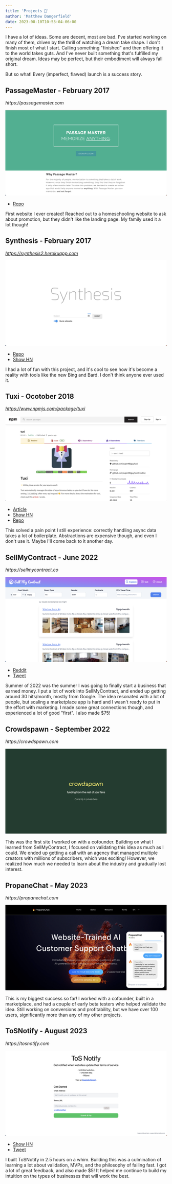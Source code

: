 ```yaml
---
title: 'Projects 🚀'
author: 'Matthew Dangerfield'
date: 2023-08-10T10:53:04-06:00
---
```


I have a lot of ideas. Some are decent, most are bad. I've started working on many of them, driven by the thrill of watching a dream take shape. I don't finish most of what I start. Calling something "finished" and then offering it to the world takes guts. And I've never built something that's fulfilled my original dream. Ideas may be perfect, but their embodiment will always fall short.

But so what! Every (imperfect, flawed) launch is a success story.

## PassageMaster - February 2017

_https://passagemaster.com_

![Site Screenshot](images/passagemaster.png)

- [Repo](https://github.com/superMDguy/passage-master)

First website I ever created! Reached out to a homeschooling website to ask about promotion, but they didn't like the landing page. My family used it a lot though!

## Synthesis - February 2017

_https://synthesis2.herokuapp.com_

![Site Screenshot](images/synthesis.png)

- [Repo](https://github.com/superMDguy/synthesis)
- [Show HN](https://news.ycombinator.com/item?id=13767474)

I had a lot of fun with this project, and it's cool to see how it's become a reality with tools like the new Bing and Bard. I don't think anyone ever used it.

## Tuxi - Ocotober 2018

_https://www.npmjs.com/package/tuxi_

![Site Screenshot](images/tuxi.png)

- [Article](https://medium.com/hackernoon/a-solution-to-async-boilerplate-in-javascript-2fa717801c3b)
- [Show HN](https://news.ycombinator.com/item?id=18198598)
- [Repo](https://github.com/superMDguy/tuxi)

This solved a pain point I still experience: correctly handling async data takes a lot of boilerplate. Abstractions are expensive though, and even I don't use it. Maybe I'll come back to it another day.

## SellMyContract - June 2022

_https://sellmycontract.co_

![Site Screenshot](images/sellmycontract.png)

- [Reddit](https://www.reddit.com/r/byu/comments/vbt8jf/new_housing_contract_marketplace_please_tear_it/)
- [Tweet](https://twitter.com/superMDguy/status/1535783262630469633)

Summer of 2022 was the summer I was going to finally start a business that earned money. I put a lot of work into SellMyContract, and ended up getting around 30 hits/month, mostly from Google. The idea resonated with a lot of people, but scaling a marketplace app is hard and I wasn't ready to put in the effort with marketing. I made some great connections though, and experienced a lot of good "first". I also made $75!

## Crowdspawn - September 2022

_https://crowdspawn.com_

![Site Screenshot](images/crowdspawn.png)

This was the first site I worked on with a cofounder. Building on what I learned from SellMyContract, I focused on validating this idea as much as I could. We ended up getting a call with an agency that managed multiple creators with millions of subscribers, which was exciting! However, we realized how much we needed to learn about the industry and gradually lost interest.

## PropaneChat - May 2023

_https://propanechat.com_

![Site Screenshot](images/propane.png)

This is my biggest success so far! I worked with a cofounder, built in a marketplace, and had a couple of early beta testers who helped validate the idea. Still working on conversions and profitability, but we have over 100 users, significantly more than any of my other projects.

## ToSNotify - August 2023

_https://tosnotify.com_

![Site Screenshot](images/tosnotify.png)

- [Show HN](https://news.ycombinator.com/item?id=37064152)
- [Tweet](https://twitter.com/superMDguy/status/1689298571110350848)

I built ToSNotify in 2.5 hours on a whim. Building this was a culmination of learning a lot about validation, MVPs, and the philosophy of failing fast. I got a lot of great feedback, and also made $5! It helped me continue to build my intuition on the types of businesses that will work the best.

